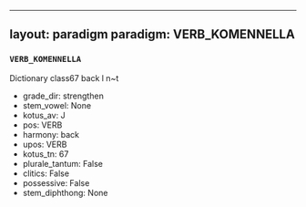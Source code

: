 
---
layout: paradigm
paradigm: VERB_KOMENNELLA
---
### ` VERB_KOMENNELLA `

Dictionary class67 back l n~t
* grade_dir: strengthen
* stem_vowel: None
* kotus_av: J
* pos: VERB
* harmony: back
* upos: VERB
* kotus_tn: 67
* plurale_tantum: False
* clitics: False
* possessive: False
* stem_diphthong: None
